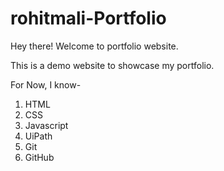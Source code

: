 # rohitmali-Portfolio
 Hey there! Welcome to portfolio website.
 
 This is a demo website to showcase my portfolio.

 For Now, I know-

1.  HTML
1.  CSS
1.  Javascript 
1.  UiPath
1.  Git
1.  GitHub